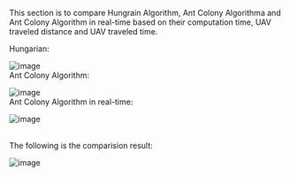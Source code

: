This section is to compare Hungrain Algorithm, Ant Colony Algorithma and Ant Colony Algorithm in real-time based on their computation time, UAV traveled distance and UAV traveled time.
<br>

Hungarian:

![image](https://github.com/Shine233/TaskAllocation-of-mutiple-UAVs-for-AerialRobotConstruction/blob/master/Combinaition%20of%202%20Algorithms/hungarian.png)
<br>
Ant Colony Algorithm:

![image](https://github.com/Shine233/TaskAllocation-of-mutiple-UAVs-for-AerialRobotConstruction/blob/master/Combinaition%20of%202%20Algorithms/antcolny.png)
<br>
Ant Colony Algorithm in real-time:

![image](https://github.com/Shine233/TaskAllocation-of-mutiple-UAVs-for-AerialRobotConstruction/blob/master/Combinaition%20of%202%20Algorithms/antcolony_realtime.png)

<br>
The following is the comparision result:

![image](https://github.com/Shine233/TaskAllocation-of-mutiple-UAVs-for-AerialRobotConstruction/blob/master/Combinaition%20of%202%20Algorithms/comparison-2d.png)
